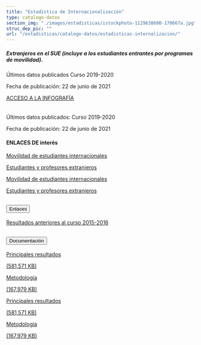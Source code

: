 ```yaml
---
title: "Estadística de Internacionalización"
type: catalogo-datos
section_img: "./images/estadisticas/istockphoto-1129638600-170667a.jpg"
struc_dep_pic: ""
url: "/estadisticas/catalogo-datos/estadisticas-internalizacion/"
---            
```

<div class="row">
    <div class="col-lg-4 info_prev_card">
        <div class="card">
            <div class="card-body">
                <h5 class="card-title">Extranjeros en el SUE (incluye a los estudiantes entrantes por programas de movilidad).</h5>
                    <div class="content">
                        <div class="text">
                            <p class="text">Últimos datos publicados Curso 2019-2020</p>
                            <p class="text">Fecha de publicación: 22 de junio de 2021</p>
                        </div>                                
                    </div>
            <div class="col-12 box_buttons">
                <a href="https://public.tableau.com/views/Extranjeros_EI19/Infografia?%3AVizHome=no&%3Aembed=true#6" type="button" class="btn btn_outline_blue" target="_blank">
                   ACCESO A LA INFOGRAFÍA 
                <i class="icon far fa-images"></i>
                <i class="hover_icon far fa-images"></i>
                </a>
            </div>
        </div>
    </div>
</div>
<div class="col-lg-8 card_img card_img_ip">
	<div class="card_content_img">
		<div class="img img-fluid" style="background: url('{{<siteurl>}}/images/estadisticas/Infografia.png');"></div>
		</div>
    </div>
</div>
<br><br>  
Últimos datos publicados: Curso 2019-2020

Fecha de publicación: 22 de junio de 2021  
<article id="section_sub_title" class="pt-0">
        <div class="container container-xl">
            <div class="row">
                <div class="col-12 subtitle d-flex align-content-center">
				    <i class="far fa-external-link d-none d-lg-inline-block"></i>
                    <i class="far fa-external-link d-block d-lg-none"></i>
                    <h4>ENLACES DE interés</h4>
                </div>
            </div>
        </div>
    </article>
<!--cartas -->  
<section>
        <article id="section_box_cards_blue" class="cards_box_custom mb-120">
            <div class="container container-xl">
                <div class="row">
                    <div class="col-lg-4 col-xl-3 mr-card-hover"> <!-- la primera carta -->
                        <a href="http://estadisticas.mecd.gob.es/EducaDynPx/educabase/index.htm?type=pcaxis&path=/Universitaria/Internacionalizacion/2020/Estudiantes_Internacionales/&file=pcaxis" class="card card-img " target="_blank">
                            <div class="box_icon">
                                <div class="img" style="background-image: url('{{<siteurl>}}images/Grupo_621.png');"></div>
                            </div>
                            <div class="card-body">
                                <p class="card-text card-text-blue">Movilidad de estudiantes internacionales <i class="fas fa-external-link-alt"></i></p>
                            </div>
                        </a>
                    </div> <!-- el final de la primera carta -->
                    <div class="col-lg-4 col-xl-3 mr-card-hover"> <!-- la segubda carta -->
                        <a href="http://estadisticas.mecd.gob.es/EducaDynPx/educabase/index.htm?type=pcaxis&path=/Universitaria/Internacionalizacion/2020/Estudiantes_Profesores_Extranjeros/&file=pcaxis" class="card card-img " target="_blank">
                            <div class="box_icon">
                                <div class="img" style="background-image: url('{{<siteurl>}}images/Grupo_622.png');"></div>
                            </div>
                            <div class="card-body">
                                <p class="card-text card-text-blue">Estudiantes y profesores extranjeros <i class="fas fa-external-link-alt"></i></p>
                            </div>
                        </a>
                    </div> <!-- el final de la segunda carta -->
				</div>
			</div>
        </div>
    </article>
</section>
   <section>
        <article id="section_box_cards_blue_slider_img">
            <div class="container">
                <div class="row">
                <div class="col-12">
                    <div class="swiper" id="slider_cardsBlue">
                        <div class="swiper-wrapper">
                            <div class="swiper-slide"> <!-- la primera carta -->
                                <a href="http://estadisticas.mecd.gob.es/EducaDynPx/educabase/index.htm?type=pcaxis&path=/Universitaria/Internacionalizacion/2020/Estudiantes_Internacionales/&file=pcaxis" class="card card-img" target="_blank">
                                    <div class="box_icon">
                                        <div class="img" style="background-image: url('background-image: url('{{<siteurl>}}images/Grupo_621.png');"></div>
                                    </div>
                                    <div class="card-body">
                                        <p class="card-text card-text-blue">Movilidad de estudiantes internacionales <i class="fas fa-external-link-alt"></i></p>
                                    </div>
                                </a>
                            </div> <!-- el final de la primera carta -->
                            <div class="swiper-slide"> <!-- la segunda carta -->
                                <a href="http://estadisticas.mecd.gob.es/EducaDynPx/educabase/index.htm?type=pcaxis&path=/Universitaria/Internacionalizacion/2020/Estudiantes_Profesores_Extranjeros/&file=pcaxis" class="card card-img" target="_blank">
                                    <div class="box_icon">
                                        <div class="img" style="background-image: url('{{<siteurl>}}images/Grupo_622.png');"></div>
                                    </div>
                                    <div class="card-body">
                                        <p class="card-text card-text-blue">Estudiantes y profesores extranjeros <i class="fas fa-external-link-alt"></i></p>
                                    </div>
                                </a>
                            </div> <!-- el final de la segunda carta -->
						</div>
                        <div class="swiper-pagination"></div>
                    </div>
                </div>
            </div>
            </div>
        </article>
    </section>
<!-- / cartas -->      
<section>
        <article>
            <div class="container">
                <div class="row justify-content-md-center">
                    <div class="col-md-10 content_collapse">
                        <div class="accordion accordion_alt" id="accordeonAlt">
                            <div class="accordion-item">
                                <h2 class="accordion-header" id="accordionAltHeading1">
                                    <button class="accordion-button expanded" type="button" data-bs-toggle="collapse" data-bs-target="#accordionAlt1" aria-expanded="false" aria-controls="accordionAlt1">
                                        <span class="icon"><i class="fas fa-link"></i></span>Enlaces
                                    </button>
                                </h2>
                                <div id="accordionAlt1" class="accordion-collapse collapse show" aria-labelledby="accordionAltHeading1">
                                    <div class="accordion-body">
                                        <div id="section_link">
                                            <div class="container-fluid sp">
                                                <div class="row w-100">
                                                    <div class="col-12">
                                                        <a href="https://www.educacionyfp.gob.es/servicios-al-ciudadano/estadisticas/universitaria/estadisticas/alumnado-copia/hasta-2014.html" class="btn btn_link_icon" target="_blank">Resultados anteriores al curso 2015-2016 <i class="fas fa-external-link-alt"></i></a>
                                                    </div>
                                                </div>
											</div>
										</div>
									</div>
								</div>
							</div>
						</div>
					</div>
				</div>
                <div class="row justify-content-md-center">
                    <div class="col-md-10 content_collapse">
                        <div class="accordion accordion_alt" id="accordeonAlt">
                            <div class="accordion-item">
                                <h2 class="accordion-header" id="accordionAltHeading2">
                                    <button class="accordion-button expanded" type="button" data-bs-toggle="collapse" data-bs-target="#accordionAlt2" aria-expanded="false" aria-controls="accordionAlt2">
                                        <span class="icon"><i class="fas fa-file-pdf"></i></span>Documentación
                                    </button>
                                </h2>
                                <div id="accordionAlt2" class="accordion-collapse collapse show" aria-labelledby="accordionAltHeading2">
                                    <div class="accordion-body">
                                        <div id="section_link">
											<div class="container-fluid sp">
                                                <div class="row w-100">
                                                    <div class="col-lg-12 cards_download_cnt">
                                                        <div class="row jcc_mobile">
                                                            <div class="download_card">
                                                                <a class="card" href="{{<siteurl>}}documentos/PDF/estadisticas/Principales_resultados_1920.pdf" target="_blank">
                                                                    <div class="card-header">
                                                                        <i class="fal fa-download"></i>
                                                                    </div>
                                                                    <div class="card-body">
                                                                        <p class="text_body">Principales resultados</p>
                                                                        <p class="text_file">
                                                                            <i class="fal fa-file-pdf pdf_icon"></i>
                                                                            (581,571 KB)
                                                                        </p>
                                                                    </div>
                                                                </a>
                                                            </div>
                                                            <div class="download_card">
                                                                <a class="card" href="{{<siteurl>}}documentos/PDF/estadisticas/PpalesResulEEU.pdf" target="_blank">
                                                                    <div class="card-header">
                                                                        <i class="fal fa-download"></i>
                                                                    </div>
                                                                    <div class="card-body">
                                                                        <p class="text_body">Metodología</p>
                                                                        <p class="text_file">
                                                                            <i class="fal fa-file-pdf pdf_icon"></i> (167,979 KB)
                                                                        </p>
                                                                    </div>
                                                                </a>
                                                            </div>
														</div>
                                                    </div>
<!-- MOBILE VERSION WITH SLIDER -->
                                                    <div class="col-12" id="section_box_download_card_slider">
                                                        <div class="swiper" id="slider_download_archive">
                                                          <div class="swiper-wrapper">
                                                            <div class="swiper-slide">
                                                                <div class="download_card">
                                                                    <a class="card" href="{{<siteurl>}}documentos/PDF/estadisticas/Principales_resultados_1920.pdf" target="_blank">
                                                                        <div class="card-header">
                                                                            <i class="fal fa-download"></i>
                                                                        </div>
                                                                        <div class="card-body">
                                                                            <p class="text_body">Principales resultados</p>
                                                                            <p class="text_file">
                                                                                <i class="fal fa-file-pdf pdf_icon"></i> 
                                                                                 (581,571 KB)
                                                                            </p>
                                                                        </div>
                                                                    </a>
                                                                </div>
                                                            </div>
                                                            <div class="swiper-slide">
                                                                <div class="download_card">
                                                                    <a class="card" href="{{<siteurl>}}documentos/PDF/estadisticas/PpalesResulEEU.pdf" target="_blank">
                                                                        <div class="card-header">
                                                                            <i class="fal fa-download"></i>
                                                                        </div>
                                                                        <div class="card-body">
                                                                            <p class="text_body">Metodología</p>
                                                                            <p class="text_file">
                                                                                <i class="fal fa-file-pdf pdf_icon"></i> 
                                                                                 (167,979 KB)
                                                                            </p>
                                                                        </div>
                                                                    </a>
                                                                </div>
                                                            </div>
															</div>
                                                          <div class="swiper-pagination"></div>
                                                        </div>
                                                    </div>
                                                </div>
                                            </div>
                                        </div>
                                    </div>
                                </div>
                          </div>
		</article> 
</section>
	
